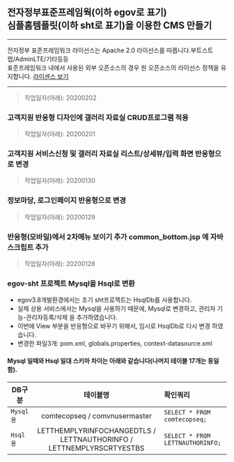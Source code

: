 ## 전자정부표준프레임웍(이하 egov로 표기)<br> 심플홈템플릿(이하 sht로 표기)을 이용한 CMS 만들기
***
전자정부 표준프레임워크 라이선스는 Apache 2.0 라이선스를 따릅니다.부트스트랩/AdminLTE/기타등등<br>
표준프레임워크 내에서 사용된 외부 오픈소스의 경우 원 오픈소스의 라이선스 정책을 유지합니다.
[라이센스 보기](https://www.egovframe.go.kr/EgovLicense.jsp)
***
>작업일자(아래): 20200202
### 고객지원 반응형 디자인에 갤러리 자료실 CRUD프로그램 적용
>작업일자(아래): 20200201
### 고객지원 서비스신청 및 갤러리 자료실 리스트/상세뷰/입력 화면 반응형으로 변경
>작업일자(아래): 20200130
### 정보마당, 로그인페이지 반응형으로 변경
>작업일자(아래): 20200129
### 반응형(모바일)에서 2차메뉴 보이기 추가 common_bottom.jsp 에 자바스크립트 추가
>작업일자(아래): 20200128
### egov-sht 프로젝트 Mysql을 Hsql로 변환
- egov3.8개발환경에서는 초기 sht프로젝트는 HsqlDb를 사용합니다.
- 실제 상용 서비스에서는 Mysql을 사용하기 때문에, Mysql로 변경하고, 관리자 기능-관리자등록/삭제 을 추가하였습니다.
- 이번에 View 부분을 반응형으로 바꾸기 위해서, 임시로 HsqlDb로 다시 변경 하였습니다.
- 변경한 파일3개: pom.xml, globals.properties, context-datasource.xml

#### Mysql 일때와 Hsql 일대 스키마 차이는 아래와 같습니다(나머지 테이블 17개는 동일함).
DB구분 | 테이블명 | 확인쿼리
---|:---:|:---
`Mysql용` | comtecopseq / comvnusermaster | `SELECT * FROM comtecopseq;`
`Hsql용` | LETTHEMPLYRINFOCHANGEDTLS / LETTNAUTHORINFO / LETTNEMPLYRSCRTYESTBS | `SELECT * FROM LETTNAUTHORINFO;`
